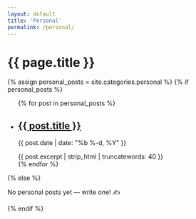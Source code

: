```yaml
---
layout: default
title: 'Personal'
permalink: /personal/
---
```


<h1>{{ page.title }}</h1>

{% assign personal_posts = site.categories.personal %}
{% if personal_posts %}

<ul>
  {% for post in personal_posts %}
    <li>
      <h2><a href="{{ post.url | relative_url }}">{{ post.title }}</a></h2>
      <p>{{ post.date | date: "%b %-d, %Y" }}</p>
      <div>{{ post.excerpt | strip_html | truncatewords: 40 }}</div>
    </li>
  {% endfor %}
</ul>
{% else %}
<p>No personal posts yet — write one! ✍️</p>
{% endif %}
